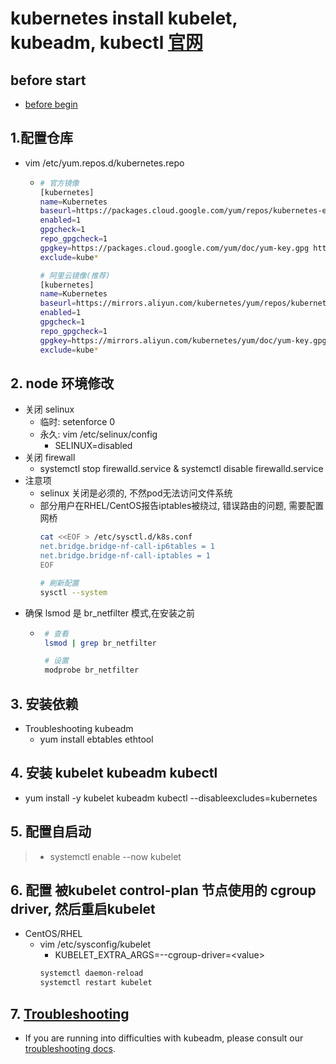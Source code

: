 # kubernetes install kubelet, kubeadm, kubectl [官网](https://kubernetes.io/docs/setup/production-environment/tools/kubeadm/install-kubeadm/#installing-kubeadm-kubelet-and-kubectl)
## before start
 - [before begin](01-before-begin.md)

## 1.配置仓库
 - vim /etc/yum.repos.d/kubernetes.repo
     - ```bash
       # 官方镜像
       [kubernetes]
       name=Kubernetes
       baseurl=https://packages.cloud.google.com/yum/repos/kubernetes-el7-x86_64
       enabled=1
       gpgcheck=1
       repo_gpgcheck=1
       gpgkey=https://packages.cloud.google.com/yum/doc/yum-key.gpg https://packages.cloud.google.com/yum/doc/rpm-package-key.gpg
       exclude=kube*
       
       # 阿里云镜像(推荐)
       [kubernetes]
       name=Kubernetes
       baseurl=https://mirrors.aliyun.com/kubernetes/yum/repos/kubernetes-el7-x86_64
       enabled=1
       gpgcheck=1
       repo_gpgcheck=1
       gpgkey=https://mirrors.aliyun.com/kubernetes/yum/doc/yum-key.gpg https://mirrors.aliyun.com/kubernetes/yum/doc/rpm-package-key.gpg
       exclude=kube*
       ```

## 2. node 环境修改
 - 关闭 selinux
   - 临时: setenforce 0
   - 永久: vim /etc/selinux/config
      - SELINUX=disabled
 - 关闭 firewall
   - systemctl stop firewalld.service & systemctl disable firewalld.service
 - 注意项
   - selinux 关闭是必须的, 不然pod无法访问文件系统
   - 部分用户在RHEL/CentOS报告iptables被绕过, 错误路由的问题, 需要配置网桥
     ```bash
     cat <<EOF > /etc/sysctl.d/k8s.conf
     net.bridge.bridge-nf-call-ip6tables = 1
     net.bridge.bridge-nf-call-iptables = 1
     EOF
     
     # 刷新配置
     sysctl --system
     ```
 - 确保 lsmod 是 br_netfilter 模式,在安装之前
   - ```bash
      # 查看
      lsmod | grep br_netfilter
     
      # 设置
      modprobe br_netfilter
      ```

## 3. 安装依赖
 - Troubleshooting kubeadm
    - yum install ebtables ethtool
    
## 4. 安装 kubelet kubeadm kubectl
 - yum install -y kubelet kubeadm kubectl --disableexcludes=kubernetes
 
## 5. 配置自启动
 > * systemctl enable --now kubelet

## 6. 配置 被kubelet control-plan 节点使用的 cgroup driver, 然后重启kubelet
 - CentOS/RHEL
   - vim /etc/sysconfig/kubelet
     - KUBELET_EXTRA_ARGS=--cgroup-driver=\<value>
     ```bash
     systemctl daemon-reload
     systemctl restart kubelet
     ```

## 7. [Troubleshooting](https://kubernetes.io/docs/setup/production-environment/tools/kubeadm/install-kubeadm/#troubleshooting)
 - If you are running into difficulties with kubeadm, please consult our [troubleshooting docs](https://kubernetes.io/docs/setup/production-environment/tools/kubeadm/install-kubeadm/#troubleshooting).

